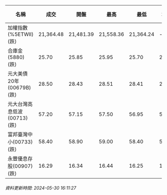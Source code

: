 | 名稱 | 成交 | 開盤 | 最高 | 最低 | 均價 | 成交金額(億) | 昨收 | 漲跌幅 | 漲跌 | 總量 | 昨量 | 振幅 |
| -------- | -------- | -------- | -------- |-------- | -------- | -------- |-------- |-------- |-------- | -------- | -------- |-------- |
|加權指數(%5ETWII) (跌)|21,364.48|21,481.39|21,558.36|21,364.24|-|4,187.23|21,662.50|1.38%|298.02|9,246,530|0|0.90%|
|合庫金(5880) (跌)|25.70|25.85|25.95|25.70|25.81|6.54|25.95|0.96%|0.25|25,334|18,382|0.96%|
|元大美債20年(00679B) (跌)|28.50|28.43|28.51|28.41|28.45|20.08|28.61|0.38%|0.11|70,579|124,584|0.35%|
|元大台灣高息低波(00713) (跌)|57.20|57.15|57.50|56.95|57.21|3.45|57.60|0.69%|0.40|6,033|6,061|0.95%|
|富邦臺灣中小(00733) (跌)|58.40|58.90|59.00|58.40|58.61|1.01|59.15|1.27%|0.75|1,727|2,798|1.01%|
|永豐優息存股(00907) (跌)|16.29|16.34|16.44|16.25|16.31|0.300|16.43|0.85%|0.14|1,836|2,755|1.16%|
###### 資料更新時間: 2024-05-30 16:11:27